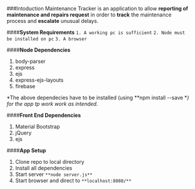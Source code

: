 ###Intoduction
Maintenance Tracker is an application to allow **reporting of maintenance and repairs request** in order to **track** the maintenance process and **escalate** unusual delays.

####**System Requirements**
`1. A working pc is sufficient`
`2. Node must be installed on pc`
`3. A browser`

####**Node Dependencies**
1. body-parser
2. express
3. ejs
4. express-ejs-layouts
5. firebase

*The above dependecies have to be installed (using **npm install <name-of-package> --save **) for the app tp work work as intended.*

####**Front End Dependencies**
1. Material Bootstrap
2. jQuery
3. ejs

####**App Setup**
1. Clone repo to local directory
2. Install all dependencies
3. Start server `**node server.js**`
4. Start browser and direct to `**localhost:8080/**`